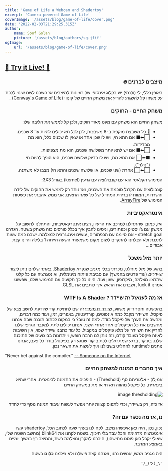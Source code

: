 ```yaml
---
title: 'Game of Life a Webcam and Shadertoy' 
excerpt: 'Camera powered Game of Life' 
coverImage: '/assets/blog/game-of-life/cover.png' 
date: '2022-02-03T21:29:25.315Z' 
author:
    name: Soof Golan 
    picture: '/assets/blog/authors/sg.jfif' 
ogImage:
    url: '/assets/blog/game-of-life/cover.png'
---
```


## [👾 Try it Live! 👾](https://www.shadertoy.com/view/NtdSRM)

<div dir="rtl">

### מיצבים לברנים 🔥

באופן כללי, לי (ולנתי)
יש בקלוג אינסופי של רעיונות למיצבים אז חשבנו לשם שינוי ללכת על משהו קל להשגה:
להריץ את משחק החיים של
קונווי ([Conway's Game of Life](https://en.wikipedia.org/wiki/Conway%27s_Game_of_Life))
.

### משחק החיים - החוקים 

משחק החיים הוא משחק עם מעט מאוד חוקים, ולכן קל לממש את הליבה שלו:

 - 🏨 כל משבצת מוקפת ב-8 משבצות, לכן לכל תא יכולים להיות עד 8 שכנים.
 - ⬜⬅⬛ אם התא חי, ויש לו שכן אחד או שאין לו שכנים כלל, הוא מת מבדידות.
 - ⬜⬅⬛ אם יש לתא יותר משלושה שכנים, הוא מת מצפיפות.
 - ⬛⬅⬜ אם התא מת, ויש לו בדיוק שלושה שכנים, הוא הופך להיות חי ("נולד").
 - ⬜⬅⬜ אחרת (שני שכנים, או שלושה שכנים והתא חי) מצבו לא משתנה.

המימוש הקלאסי הוא עם קונבולוציה עם גרעין (kernel) בגודל 3X3:

</div>

<script src="https://gist.github.com/soof-golan/bc6b4392773a2b5481d8da69237042b6.js?file=game_of_life.py"></script>

<div dir="rtl">

קונבולוציה עם הקרנל סוכמת את השכנים, ואז נותר רק לממש את החוקים של לידה והשרדות, המוות זו ברירת המחדל של כל שאר התאים.
אני ממש אהבתי את פשטות המימוש של [ArrayFire](https://github.com/arrayfire/arrayfire#conways-game-of-life-using-arrayfire).

### אינטראקטיביות 

ואז, כמובן שהתחלנו למרכב את הרעיון, רצינו אינטרקאטיביות, והתחלנו לחשוב על ממשק
עם ג'ויסטיק וכפתורים, וניסינו להבין איך בכלל פורסים כזה משחק בשטח.
הגדרנו stretch goal - אם סיימנו עם הכפתורים, עושים אינטגרציה למצלמה.
ישבנו כמה שעות לתכנת
ולא הצלחנו להתקדם לשום מקום משמעותי
השעה הייתה 1 בלילה והיינו קצת אבודים...

### יותר מזל משכל 

ברגע של מזל מוחלט, נזכרתי בכלי מגניב שנקרא [Shadertoy](https://www.shadertoy.com/).
באתר שלהם ניתן ליצור _שיידרים_ (עוד פרטים בהמשך) עם סביבת פיתוח מינימלית, ואינטגרציה עם כל קלט שתרצו: מצלמה, מיקרופון, שעון ועוד.
היינו כל כך תקועים עם המימוש שלנו, שפשוט אמרנו fuck it, ושברנו את הראש איך כותבים את GLSL.

### אז מה לעזאזל זה שיידר ? WTF Is A Shader 

בהפשטה וחסר דיוק משווע, [שיידר דו מימדי](https://en.wikipedia.org/wiki/Shader#Pixel_shaders) זה שם לחתיכת קוד שיודעת לחשב צבע של פיקסל.
השיידר מקבל כמה אינפוטים, קורדינטות, באפרים, זמן, ועוד כמה דברים, ומחשב את הערך של פיקסל בודד.
למה זה טוב? כי במקום לכתוב תוכנה שבה אנחנו מחשבים את כל הפיקסלים אחד אחרי השני, אנחנו יכולים לתת למעבד הגרפי שלנו להריץ את השיידר על מלא פיקסלים במקביל.
כל עוד כתבנו שיידר שפוי, אין חשיבות לאיזה פיקסל מעובד קודם, וזה נותן לנו הרבה חופש, וייתרונות בביצועים של התוכנה שלנו.
בעיקר, ברגע שמתרגלים לכתוב קוד שנוגע רק בפיקסל בודד כל פעם, אנחנו נותנים לruntime להחליט בשבילנו איך לעשות את השאר נכון.

</div>

"Never bet against the compiler." [-- Someone on the Internet](https://quotes.cs.cornell.edu/quote/1244/)

<div dir="rtl">

### איך מחברים תמונה למשחק החיים 

אמ;לק - אלגוריתם סף (Threshold) - הופכים את התמונה לבינארית.
אחרי שהיא בינארית, כל פיקסל מהווה תא חי או מת במשחק החיים

![image thresholding](https://scikit-image.org/docs/dev/_images/sphx_glr_plot_threshold_li_001.png)

</div>

<script src="https://gist.github.com/soof-golan/bc6b4392773a2b5481d8da69237042b6.js?file=threshold.py"></script>

<div dir="rtl">

אז כזה, רק בשיידר, וכדי לתפוס קצוות יותר אפשר לעשות עיבוד תמונה נוסף כדי לחדד

</div>

<script src="https://gist.github.com/soof-golan/bc6b4392773a2b5481d8da69237042b6.js?file=sharpen.py"></script>

<div dir="rtl">

### נו, אז מה נסגר עם זה?

נכון, נכון, היה כאן איפשהו מיצב, לקח לנו בערך שעה לכתוב הכל, shadertoy עשו אינטגרציה מדהימה והכל עבד בלי חיכוך.
בשטח לקחנו את blink64 (מחשב השטח שלי, שאולי יקבל כאן פוסט מתישהו), חיברנו למקרן ומצלמת רשת, והמיצב רץ במשך יומיים באמצע המדבר.

היה מגניב ממש, אנשים נהנו, ואנחנו קצת פישלנו ולא צילמנו **כלום** בשטח

`¯\_(ツ)_/¯`

</div>

